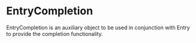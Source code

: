 # EntryCompletion

EntryCompletion is an auxiliary object to be used in conjunction with Entry to provide the completion functionality.
